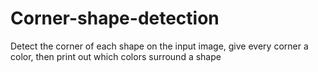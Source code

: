 # Corner-shape-detection
Detect the corner of each shape on the input image, give every corner a color, then print out which colors surround a shape

